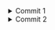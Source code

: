<details>
<summary>Commit 1</summary>

Fungsi `handle_connection` bertugas memproses koneksi TCP dari klien ke server HTTP sederhana. Fungsi ini menerima `TcpStream` yang merepresentasikan koneksi aktif, lalu menggunakan `BufReader` untuk membaca data dari stream secara efisien. Kode di dalamnya membaca baris-baris teks dari permintaan HTTP yang dikirim klien (menggunakan `.lines()`), mengabaikan kesalahan dengan `.unwrap()` (sederhana, tidak ideal untuk produksi), dan mengumpulkan header HTTP hingga menemukan baris kosong (dihentikan oleh `.take_while(|line| !line.is_empty())`). Hasilnya disimpan dalam vektor `http_request` yang kemudian dicetak ke konsol untuk logging, meski belum mengirim respons balik ke klien. Fungsi ini hanya menangani pembacaan dan logging permintaan, belum menghasilkan respons HTTP yang valid.

</details>

<details>
<summary>Commit 2</summary>

![Commit 2 screen capture](commit2.png)

Perbedaan utama pada versi terbaru `handle_connection` ini adalah **penambahan logika untuk mengirim respons HTTP kembali ke klien**, sedangkan sebelumnya hanya membaca dan menampilkan permintaan. Pada kode baru ini, setelah membaca header request, fungsi ini:  
1. **Membaca file HTML** (`hello.html`) menggunakan `fs::read_to_string`,  
2. **Membentuk respons HTTP lengkap** dengan status `200 OK`, header `Content-Length`, dan konten HTML dari file,  
3. **Mengirim respons** ke klien melalui `stream.write_all()`.  

Sebelumnya, fungsi hanya berhenti di logging request tanpa respons, sedangkan versi ini membuat server menjadi **fungsional** (bisa menampilkan halaman web). Perubahan ini juga memperkenalkan potensi error handling yang kurang robust (masih pakai `unwrap()`) dan ketergantungan pada file eksternal `hello.html`.

</details>


